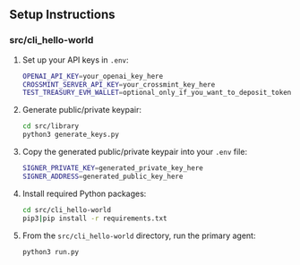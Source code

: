 ## Setup Instructions

### src/cli_hello-world

1. Set up your API keys in `.env`:

   ```bash
   OPENAI_API_KEY=your_openai_key_here
   CROSSMINT_SERVER_API_KEY=your_crossmint_key_here
   TEST_TREASURY_EVM_WALLET=optional_only_if_you_want_to_deposit_tokens_to_a_wallet
   ```

2. Generate public/private keypair:

   ```bash
   cd src/library
   python3 generate_keys.py
   ```

3. Copy the generated public/private keypair into your `.env` file:

   ```bash
   SIGNER_PRIVATE_KEY=generated_private_key_here
   SIGNER_ADDRESS=generated_public_key_here
   ```

4. Install required Python packages:

   ```bash
   cd src/cli_hello-world
   pip3|pip install -r requirements.txt
   ```

5. From the `src/cli_hello-world` directory, run the primary agent:
   ```bash
   python3 run.py
   ```
